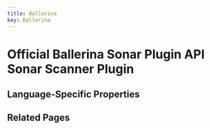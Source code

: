 ```yaml
---
title: Ballerina
key: Ballerina
---
```


# Official Ballerina Sonar Plugin API Sonar Scanner Plugin

## Language-Specific Properties

## Related Pages